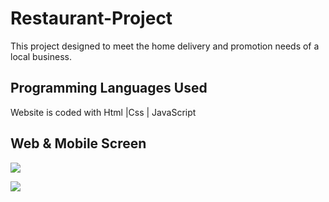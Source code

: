 <h1> Restaurant-Project </h1>

This project  designed to meet the home delivery and promotion needs of a local business.

<h2> Programming Languages Used</h2>

Website is coded with Html |Css | JavaScript

<h2>Web & Mobile Screen</h2>

![](Web.gif)

![](Mobile.gif)